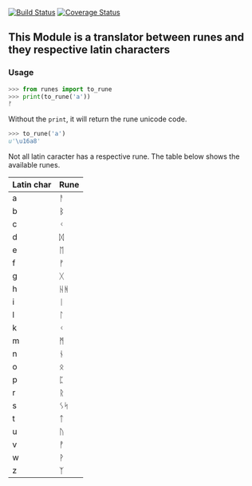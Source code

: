 [![Build Status](https://travis-ci.org/IuryAlves/pyrunes.svg?branch=master)](https://travis-ci.org/IuryAlves/pyrunes)
[![Coverage Status](https://coveralls.io/repos/github/IuryAlves/pyrunes/badge.svg?branch=master)](https://coveralls.io/github/IuryAlves/pyrunes?branch=master)

## This Module is a translator between runes and they respective latin characters

### Usage

```python
>>> from runes import to_rune
>>> print(to_rune('a'))
ᚠ
```

Without the `print`, it will return the rune unicode code.

```python
>>> to_rune('a')
u'\u16a8'
```

Not all latin caracter has a respective rune. The table below shows the available runes.

  Latin char | Rune  
  -----------|---------
   a         |ᚨ      
   b         |ᛒ      
   c         |ᚲ      
   d         |ᛞ      
   e         |ᛖ      
   f         |ᚠ
   g         |ᚷ      
   h         |ᚺᚻ     
   i         |ᛁ      
   l         |ᛚ      
   k         |ᚲ      
   m         |ᛗ      
   n         |ᚾ      
   o         |ᛟ      
   p         |ᛈ      
   r         |ᚱ      
   s         |ᛊᛋ     
   t         |ᛏ      
   u         |ᚢ      
   v         |ᚡ      
   w         |ᚹ      
   z         |ᛉ      

